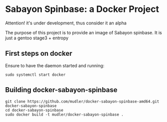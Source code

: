 # Sabayon Spinbase: a Docker Project #

Attention! it's under development, thus consider it an alpha

The purpose of this project is to provide an image of Sabayon spinbase.
It is just a gentoo stage3 + entropy

## First steps on docker

Ensure to have the daemon started and running:

    sudo systemctl start docker

## Building docker-sabayon-spinbase

    git clone https://github.com/mudler/docker-sabayon-spinbase-amd64.git docker-sabayon-spinbase
    cd docker-sabayon-spinbase
    sudo docker build -t mudler/docker-sabayon-spinbase .

